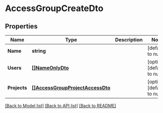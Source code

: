 # AccessGroupCreateDto

## Properties
Name | Type | Description | Notes
------------ | ------------- | ------------- | -------------
**Name** | **string** |  | [default to null]
**Users** | [**[]NameOnlyDto**](NameOnlyDto.md) |  | [optional] [default to null]
**Projects** | [**[]AccessGroupProjectAccessDto**](AccessGroupProjectAccessDto.md) |  | [optional] [default to null]

[[Back to Model list]](../README.md#documentation-for-models) [[Back to API list]](../README.md#documentation-for-api-endpoints) [[Back to README]](../README.md)


